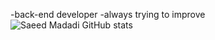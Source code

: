 
-back-end developer
-always trying to improve
![Saeed Madadi GitHub stats](https://github-readme-stats.vercel.app/api?username=saeedmdd&hide=contribs,prs)